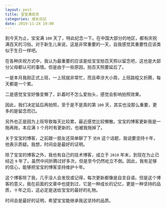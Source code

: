 ```yaml
---
layout: post
title: 宝宝满百天
categories: 成长日记
date: 2019-11-24 19:00
---
```


到今天为止，宝宝满 `100` 天了，特此纪念一下。在中国大部分的地区，都有庆祝满百天的习俗。对于新生儿来说，这是非常重要的一天，自我感觉其重要性应该类似于生日一样吧。

<!--more-->

在各种庆祝方式中，我认为最重要的应该是给宝宝拍百天照以留念吧，这也是大部分父母都认可的事情。但是由于一些原因，拍百天照要延后了。

一是本月我刚正式上班，一上班就非常忙，而且牵涉大小周，上班路程又折腾，每天都是一个累。

二是感觉宝宝好像变懒了，趴着时不怎么爱抬头，感觉会影响拍照效果。

因此，我们决定延后再拍照，至于是不是真的第 `100` 天，其实也没那么重要，更多的是留念而已。

另外也正是因为上班导致每天比较累，最近感觉比较懒散。宝宝的博客更新我是一拖再拖，本应满 `3` 个月时有更新的，也被我拖掉了。

关于宝宝的博客，之前跟一朋友还简单聊了下 `坚持` 这个话题，我说要坚持十年，他表示质疑。我想，时间会是最好的证明。

除了宝宝的博客之外，我也有自己的技术博客，成立于 `2010` 年末，到现在为止已经近 `9` 年了。虽然中间折腾过好多次，但是至今仍然屹立不倒。因此，我有足够的信心，能够把宝宝的博客坚持维护十年。

这个博客除了我，几乎没人会发现或记得，每次更新都像是自言自语。但是这个博客的意义，我在前面的文章中也提到过，它是一种成长的记忆，更是一种坚持的品质，十年之后，这必定是送给宝宝的最好的礼物。

时间会是最好的证明，希望宝宝能继承我这坚持的品质。
